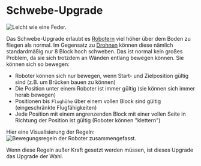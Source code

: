 # Schwebe-Upgrade

![Leicht wie eine Feder.](oredict:oc:hoverUpgrade1)

Das Schwebe-Upgrade erlaubt es [Robotern](../block/robot.md) viel höher über dem Boden zu fliegen als normal. Im Gegensatz zu [Drohnen](drone.md) können diese nämlich standardmäßig nur 8 Block hoch schweben. Das ist normal kein großes Problem, da sie sich trotzdem an Wänden entlang bewegen können. Sie können sich so bewegen:
- Roboter können sich nur bewegen, wenn Start- und Zielposition gültig sind (z.B. um Brücken bauen zu können)
- Die Position unter einem Roboter ist immer gültig (sie können sich immer herab bewegen)
- Positionen bis `Flughöhe` über einem vollen Block sind gültig (eingeschränkte Flugfähigkeiten)
- Jede Position mit einem angrenzenden Block mit einer vollen Seite in Richtung der Position ist gültig (Roboter können "klettern")

Hier eine Visualisierung der Regeln:
![Bewegungsregeln der Roboter zusammengefasst.](opencomputers:doc/img/robotMovement.png)

Wenn diese Regeln außer Kraft gesetzt werden müssen, ist dieses Upgrade das Upgrade der Wahl.

